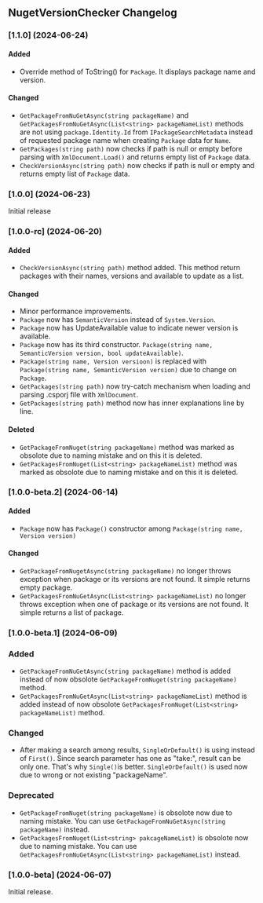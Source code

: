 ## NugetVersionChecker Changelog

<!--
### [Unreleased] (YYYY-MM-DD)

#### Added

#### Changed

#### Deprecated

#### Fixed

#### Removed

#### Security
-->

### [1.1.0] (2024-06-24)
#### Added
* Override method of ToString() for `Package`. It displays package name and version.

#### Changed
* `GetPackageFromNuGetAsync(string packageName)` and `GetPackagesFromNuGetAsync(List<string> packageNameList)` methods are not using `package.Identity.Id` from `IPackageSearchMetadata` instead of requested package name when creating `Package` data for `Name`.
* `GetPackages(string path)` now checks if path is null or empty before parsing with `XmlDocument.Load()` and returns empty list of `Package` data.
* `CheckVersionAsync(string path)` now checks if path is null or empty and returns empty list of `Package` data. 

### [1.0.0] (2024-06-23)
Initial release

### [1.0.0-rc] (2024-06-20)
#### Added
* `CheckVersionAsync(string path)` method added. This method return packages with their names, versions and available to update as a list.

#### Changed
* Minor performance improvements.
* `Package` now has `SemanticVersion` instead of `System.Version`.
* `Package` now has UpdateAvailable value to indicate newer version is available.
* `Package` now has its third constructor. `Package(string name, SemanticVersion version, bool updateAvailable)`.
* `Package(string name, Version versioon)` is replaced with `Package(string name, SemanticVersion version)` due to change on `Package`. 
* `GetPackages(string path)` now try-catch mechanism when loading and parsing .csporj file with `XmlDocument`.
* `GetPackages(string path)` method now has inner explanations line by line.

#### Deleted
* `GetPackageFromNuget(string packageName)` method was marked as obsolote due to naming mistake and on this it is deleted.
* `GetPackagesFromNuget(List<string> packageNameList)` method was marked as obsolote due to naming mistake and on this it is deleted.

### [1.0.0-beta.2] (2024-06-14)
#### Added
* `Package` now has `Package()` constructor among `Package(string name, Version version)`

#### Changed
* `GetPackageFromNugetAsync(string packageName)` no longer throws exception when package or its versions are not found. It simple returns empty package.
* `GetPackagesFromNuGetAsync(List<string> packageNameList)` no longer throws exception when one of package or its versions are not found. It simple returns a list of package.

### [1.0.0-beta.1] (2024-06-09)
### Added
* `GetPackageFromNuGetAsync(string packageName)` method is added instead of now obsolote `GetPackageFromNuget(string packageName)` method.
* `GetPackagesFromNuGetAsync(List<string> packageNameList)` method is added instead of now obsolote `GetPackagesFromNuget(List<string> packageNameList)` method.

### Changed
* After making a search among results, `SingleOrDefault()` is using instead of `First()`. Since search parameter has one as "take:", result can be only one. That's why `Single()`is better. `SingleOrDefault()` is used now due to wrong or not existing "packageName".

### Deprecated
* `GetPackageFromNuget(string packageName)` is obsolote now due to naming mistake. You can use `GetPackageFromNuGetAsync(string packageName)` instead.
* `GetPackagesFromNuget(List<string> pakcageNameList)` is obsolote now due to naming mistake. You can use `GetPackagesFromNuGetAsync(List<string> packageNameList)` instead.

### [1.0.0-beta] (2024-06-07)
Initial release.